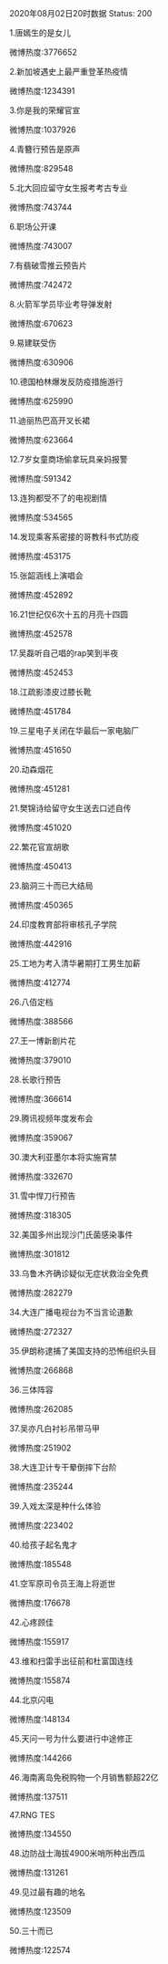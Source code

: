 2020年08月02日20时数据
Status: 200

1.唐嫣生的是女儿

微博热度:3776652

2.新加坡遇史上最严重登革热疫情

微博热度:1234391

3.你是我的荣耀官宣

微博热度:1037926

4.青簪行预告是原声

微博热度:829548

5.北大回应留守女生报考考古专业

微博热度:743744

6.职场公开课

微博热度:743007

7.有翡破雪推云预告片

微博热度:742472

8.火箭军学员毕业考导弹发射

微博热度:670623

9.易建联受伤

微博热度:630906

10.德国柏林爆发反防疫措施游行

微博热度:625990

11.迪丽热巴高开叉长裙

微博热度:623664

12.7岁女童商场偷拿玩具亲妈报警

微博热度:591342

13.连狗都受不了的电视剧情

微博热度:534565

14.发现乘客系密接的哥教科书式防疫

微博热度:453175

15.张韶涵线上演唱会

微博热度:452892

16.21世纪仅6次十五的月亮十四圆

微博热度:452578

17.吴磊听自己唱的rap笑到半夜

微博热度:452453

18.江疏影漆皮过膝长靴

微博热度:451784

19.三星电子关闭在华最后一家电脑厂

微博热度:451650

20.动森烟花

微博热度:451281

21.樊锦诗给留守女生送去口述自传

微博热度:451020

22.繁花官宣胡歌

微博热度:450413

23.脑洞三十而已大结局

微博热度:450365

24.印度教育部将审核孔子学院

微博热度:442916

25.工地为考入清华暑期打工男生加薪

微博热度:412774

26.八佰定档

微博热度:388566

27.王一博新剧片花

微博热度:379010

28.长歌行预告

微博热度:366614

29.腾讯视频年度发布会

微博热度:359067

30.澳大利亚墨尔本将实施宵禁

微博热度:332670

31.雪中悍刀行预告

微博热度:318305

32.美国多州出现沙门氏菌感染事件

微博热度:301812

33.乌鲁木齐确诊疑似无症状救治全免费

微博热度:282279

34.大连广播电视台为不当言论道歉

微博热度:272327

35.伊朗称逮捕了美国支持的恐怖组织头目

微博热度:266868

36.三体阵容

微博热度:262085

37.吴亦凡白衬衫吊带马甲

微博热度:251902

38.大连卫计专干晕倒摔下台阶

微博热度:235244

39.入戏太深是种什么体验

微博热度:223402

40.给孩子起名鬼才

微博热度:185548

41.空军原司令员王海上将逝世

微博热度:176678

42.心疼顾佳

微博热度:155917

43.维和扫雷手出征前和杜富国连线

微博热度:155874

44.北京闪电

微博热度:148134

45.天问一号为什么要进行中途修正

微博热度:144266

46.海南离岛免税购物一个月销售额超22亿

微博热度:137511

47.RNG TES

微博热度:134550

48.边防战士海拔4900米哨所种出西瓜

微博热度:131261

49.见过最有趣的地名

微博热度:123509

50.三十而已

微博热度:122574

